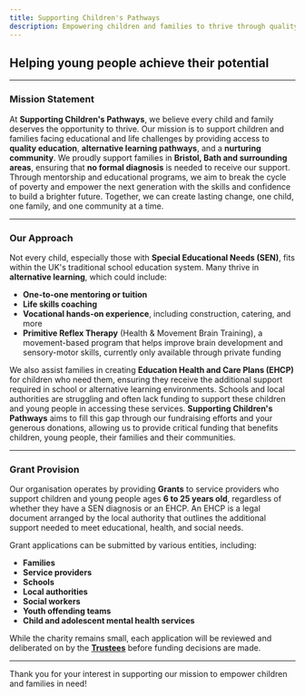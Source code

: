 ```yaml
---
title: Supporting Children's Pathways
description: Empowering children and families to thrive through quality education, mentorship, and community support.
---
```


## Helping young people achieve their potential
<!-- 
    Hero image:
    A vibrant, heartwarming image of children engaged in learning activities, such as mentoring sessions or hands-on vocational training. Setting a positive tone and visually representing the mission of the organisation.
-->
___

### Mission Statement

At **Supporting Children's Pathways**, we believe every child and family deserves the opportunity to thrive. Our mission is to support children and families facing educational and life challenges by providing access to **quality education**, **alternative learning pathways**, and a **nurturing community**. We proudly support families in **Bristol, Bath and surrounding areas**, ensuring that **no formal diagnosis** is needed to receive our support. Through mentorship and educational programs, we aim to break the cycle of poverty and empower the next generation with the skills and confidence to build a brighter future. Together, we can create lasting change, one child, one family, and one community at a time.

___
### Our Approach

Not every child, especially those with **Special Educational Needs (SEN)**, fits within the UK's traditional school education system. Many thrive in **alternative learning**, which could include:
<!-- 
    Images depicting various alternative learning environments
        - A mentor working one-on-one with a child
        - A group of children participating in life skills coaching
        - Hands-on vocational experiences, like construction or catering
        - PRT
    Consider displaying as 4 tiles
-->
- **One-to-one mentoring or tuition**
- **Life skills coaching**
- **Vocational hands-on experience**, including construction, catering, and more
- **Primitive Reflex Therapy** (Health & Movement Brain Training), a movement-based program that helps improve brain development and sensory-motor skills, currently only available through private funding

We also assist families in creating **Education Health and Care Plans (EHCP)** for children who need them, ensuring they receive the additional support required in school or alternative learning environments. Schools and local authorities are struggling and often lack funding to support these children and young people in accessing these services. **Supporting Children's Pathways** aims to fill this gap through our fundraising efforts and your generous donations, allowing us to provide critical funding that benefits children, young people, their families and their communities.

___

### Grant Provision

<!-- 
    Visuals of families and children who have benefited from the grants, perhaps showing them in educational settings or engaging in community activities. This adds a personal touch and highlights the impact of the organisation's work.
-->

Our organisation operates by providing **Grants** to service providers who support children and young people ages **6 to 25 years old**, regardless of whether they have a SEN diagnosis or an EHCP. An EHCP is a legal document arranged by the local authority that outlines the additional support needed to meet educational, health, and social needs. 

Grant applications can be submitted by various entities, including:
- **Families**
- **Service providers**
- **Schools**
- **Local authorities**
- **Social workers**
- **Youth offending teams**
- **Child and adolescent mental health services**
 
While the charity remains small, each application will be reviewed and deliberated on by the [**Trustees**](/our-team/#our-trustees) before funding decisions are made.

___

Thank you for your interest in supporting our mission to empower children and families in need!
